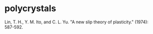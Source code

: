 # polycrystals

Lin, T. H., Y. M. Ito, and C. L. Yu. "A new slip theory of plasticity." (1974): 587-592.
